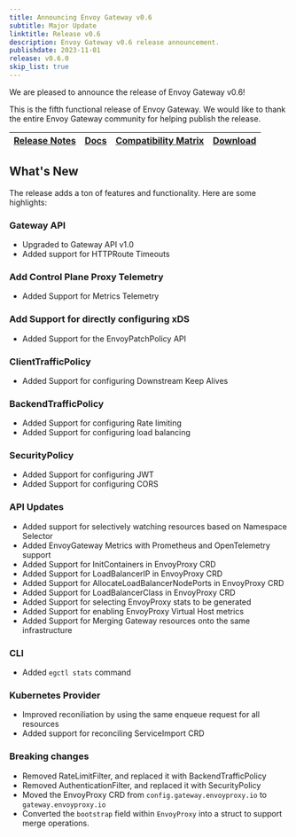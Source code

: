 ```yaml
---
title: Announcing Envoy Gateway v0.6
subtitle: Major Update
linktitle: Release v0.6
description: Envoy Gateway v0.6 release announcement.
publishdate: 2023-11-01
release: v0.6.0
skip_list: true
---
```


We are pleased to announce the release of Envoy Gateway v0.6!

This is the fifth functional release of Envoy Gateway. We would like to thank the entire Envoy Gateway community for
helping publish the release.

| [Release Notes][] | [Docs][docs] | [Compatibility Matrix][matrix] | [Download][] |
|-------------------|--------------|--------------------------------|--------------|

## What's New

The release adds a ton of features and functionality. Here are some highlights:

### Gateway API 

+ Upgraded to Gateway API v1.0
+ Added support for HTTPRoute Timeouts

### Add Control Plane Proxy Telemetry

+ Added Support for Metrics Telemetry

### Add Support for directly configuring xDS

+ Added Support for the EnvoyPatchPolicy API

### ClientTrafficPolicy 

+ Added Support for configuring Downstream Keep Alives

### BackendTrafficPolicy

+ Added Support for configuring Rate limiting
+ Added Support for configuring load balancing

### SecurityPolicy

+ Added Support for configuring JWT
+ Added Support for configuring CORS


### API Updates

+ Added support for selectively watching resources based on Namespace Selector
+ Added EnvoyGateway Metrics with Prometheus and OpenTelemetry support
+ Added Support for InitContainers in EnvoyProxy CRD
+ Added Support for LoadBalancerIP in EnvoyProxy CRD
+ Added Support for AllocateLoadBalancerNodePorts in EnvoyProxy CRD
+ Added Support for LoadBalancerClass in EnvoyProxy CRD
+ Added Support for selecting EnvoyProxy stats to be generated
+ Added Support for enabling EnvoyProxy Virtual Host metrics
+ Added Support for Merging Gateway resources onto the same infrastructure

### CLI

+ Added `egctl stats` command

### Kubernetes Provider

+ Improved reconiliation by using the same enqueue request for all resources
+ Added support for reconciling ServiceImport CRD

### Breaking changes

+ Removed RateLimitFilter, and replaced it with BackendTrafficPolicy
+ Removed AuthenticationFilter, and replaced it with SecurityPolicy
+ Moved the EnvoyProxy CRD from `config.gateway.envoyproxy.io` to `gateway.envoyproxy.io`
+ Converted the `bootstrap` field within `EnvoyProxy` into a struct to support merge operations.

[Release Notes]: https://github.com/envoyproxy/gateway/blob/main/release-notes/v0.6.0.yaml
[matrix]: https://gateway.envoyproxy.io/blog/2022/10/01/versions
[docs]: https://gateway.envoyproxy.io/v0.6.0/index.html
[Download]: https://github.com/envoyproxy/gateway/releases/tag/v0.6.0
